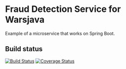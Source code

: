 Fraud Detection Service for Warsjava
=======================

Example of a microservice that works on Spring Boot.

## Build status
[![Build Status](https://travis-ci.org/marcingrzejszczak/warsjava-fraud-detection-service.svg?branch=master)](https://travis-ci.org/marcingrzejszczak/warsjava-fraud-detection-service) [![Coverage Status](http://img.shields.io/coveralls/marcingrzejszczak/warsjava-fraud-detection-service/master.svg)](https://coveralls.io/r/marcingrzejszczak/warsjava-fraud-detection-service)
